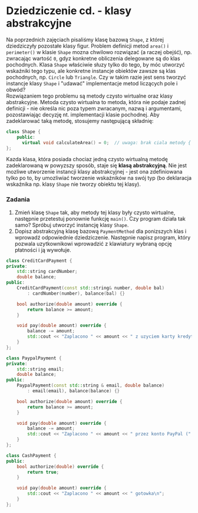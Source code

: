 # Dziedziczenie cd. - klasy abstrakcyjne

Na poprzednich zajęciach pisaliśmy klasę bazową `Shape`, z której dziedziczyły pozostałe klasy figur. Problem definicji metod `area()` i `perimeter()` w klasie `Shape` mozna chwilowo rozwiązać (a raczej obejść), np. zwracając wartość `0`, gdyz konkretne obliczenia delegowane są do klas pochodnych. Klasa `Shape` właściwie słuzy tylko do tego, by móc utworzyć wskaźniki tego typu, ale konkretne instancje obiektów zawsze są klas pochodnych, np. `Circle` lub `Triangle`. Czy w takim razie jest sens tworzyć instancje klasy `Shape` i "udawać" implementacje metod liczących pole i obwód?  
Rozwiązaniem tego problemu są metody czysto wirtualne oraz klasy abstrakcyjne. Metoda czysto wirtualna to metoda, która nie podaje zadnej definicji - nie określa nic poza typem zwracanym, nazwą i argumentami, pozostawiając decyzję nt. implementacji klasie pochodnej. Aby zadeklarować taką metodę, stosujemy następującą składnię:  

```cpp
class Shape {
    public:
      virtual void calculateArea() = 0;  // uwaga: brak ciala metody { }, nawet pustego!
};
```

Kazda klasa, która posiada chociaz jedną czysto wirtualną metodę zadeklarowaną w powyzszy sposób, staje się **klasą abstrakcyjną**. Nie jest mozliwe utworzenie instancji klasy abstrakcyjnej - jest ona zdefiniowana tylko po to, by umozliwiać tworzenie wskaźników na swój typ (bo deklaracja wskaźnika np. klasy `Shape` nie tworzy obiektu tej klasy).

### Zadania
1. Zmień klasę `Shape` tak, aby metody tej klasy były czysto wirtualne, następnie przetestuj ponownie funkcję `main()`. Czy program działa tak samo? Spróbuj utworzyć instancję klasy `Shape`.
2. Dopisz abstrakcyjną klasę bazową `PaymentMethod` dla ponizszych klas i wprowadź odpowiednie dziedziczenie. Następnie napisz program, który pozwala uzytkownikowi wprowadzić z klawiatury wybraną opcję płatności i ją wywołuje.

```cpp
class CreditCardPayment {
private:
    std::string cardNumber;
    double balance;
public:
    CreditCardPayment(const std::string& number, double bal)
        : cardNumber(number), balance(bal) {}

    bool authorize(double amount) override {
        return balance >= amount;
    }

    void pay(double amount) override {
        balance -= amount;
        std::cout << "Zaplacono " << amount << " z uzyciem karty kredytowej o numerze " << cardNumber << "\n";
    }
};

class PaypalPayment {
private:
    std::string email;
    double balance;
public:
    PaypalPayment(const std::string & email, double balance)
        : email(email), balance(balance) {}

    bool authorize(double amount) override {
        return balance >= amount;
    }

    void pay(double amount) override {
        balance -= amount;
        std::cout << "Zaplacono " << amount << " przez konto PayPal (" << email << ")\n";
    }
};

class CashPayment {
public:
    bool authorize(double) override {
        return true;
    }

    void pay(double amount) override {
        std::cout << "Zaplacono " << amount << " gotowka\n";
    }
};

```
